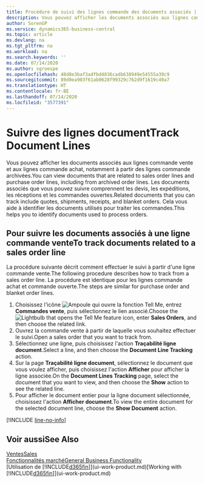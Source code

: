 ```yaml
---
title: Procédure de suivi des lignes commande des documents associés | Microsoft Docs
description: Vous pouvez afficher les documents associés aux lignes commande vente et aux lignes commande achat, notamment à partir des lignes commande archivées. Les documents associés que vous pouvez suivre comprennent les devis, les expéditions, les réceptions et les commandes ouvertes. Cela vous aide à identifier les documents utilisés pour traiter les commandes.
author: SorenGP
ms.service: dynamics365-business-central
ms.topic: article
ms.devlang: na
ms.tgt_pltfrm: na
ms.workload: na
ms.search.keywords: ''
ms.date: 07/14/2020
ms.author: sgroespe
ms.openlocfilehash: 48d8e3baf3adfbd4836cadb638949e54555a39c9
ms.sourcegitcommit: 89d0ea903f61ab0628f99329c762d9f1619c49a7
ms.translationtype: HT
ms.contentlocale: fr-BE
ms.lasthandoff: 07/14/2020
ms.locfileid: "3577391"
---
```

# <a name="track-document-lines"></a><span data-ttu-id="0adf8-105">Suivre des lignes document</span><span class="sxs-lookup"><span data-stu-id="0adf8-105">Track Document Lines</span></span>
<span data-ttu-id="0adf8-106">Vous pouvez afficher les documents associés aux lignes commande vente et aux lignes commande achat, notamment à partir des lignes commande archivées.</span><span class="sxs-lookup"><span data-stu-id="0adf8-106">You can view documents that are related to sales order lines and purchase order lines, including from archived order lines.</span></span> <span data-ttu-id="0adf8-107">Les documents associés que vous pouvez suivre comprennent les devis, les expéditions, les réceptions et les commandes ouvertes.</span><span class="sxs-lookup"><span data-stu-id="0adf8-107">Related documents that you can track include quotes, shipments, receipts, and blanket orders.</span></span> <span data-ttu-id="0adf8-108">Cela vous aide à identifier les documents utilisés pour traiter les commandes.</span><span class="sxs-lookup"><span data-stu-id="0adf8-108">This helps you to identify documents used to process orders.</span></span>  

## <a name="to-track-documents-related-to-a-sales-order-line"></a><span data-ttu-id="0adf8-109">Pour suivre les documents associés à une ligne commande vente</span><span class="sxs-lookup"><span data-stu-id="0adf8-109">To track documents related to a sales order line</span></span>
<span data-ttu-id="0adf8-110">La procédure suivante décrit comment effectuer le suivi à partir d'une ligne commande vente.</span><span class="sxs-lookup"><span data-stu-id="0adf8-110">The following procedure describes how to track from a sales order line.</span></span> <span data-ttu-id="0adf8-111">La procédure est identique pour les lignes commande achat et commande ouverte.</span><span class="sxs-lookup"><span data-stu-id="0adf8-111">The steps are similar for purchase order and blanket order lines.</span></span>

1.  <span data-ttu-id="0adf8-112">Choisissez l'icône ![Ampoule qui ouvre la fonction Tell Me](media/ui-search/search_small.png "Dites-moi ce que vous voulez faire"), entrez **Commandes vente**, puis sélectionnez le lien associé.</span><span class="sxs-lookup"><span data-stu-id="0adf8-112">Choose the ![Lightbulb that opens the Tell Me feature](media/ui-search/search_small.png "Tell me what you want to do") icon, enter **Sales Orders**, and then choose the related link.</span></span>  
2.  <span data-ttu-id="0adf8-113">Ouvrez la commande vente à partir de laquelle vous souhaitez effectuer le suivi.</span><span class="sxs-lookup"><span data-stu-id="0adf8-113">Open a sales order that you want to track from.</span></span>  
3.  <span data-ttu-id="0adf8-114">Sélectionnez une ligne, puis choisissez l'action **Traçabilité ligne document**.</span><span class="sxs-lookup"><span data-stu-id="0adf8-114">Select a line, and then choose the **Document Line Tracking** action.</span></span>
4. <span data-ttu-id="0adf8-115">Sur la page **Traçabilité ligne document**, sélectionnez le document que vous voulez afficher, puis choisissez l'action **Afficher** pour afficher la ligne associée.</span><span class="sxs-lookup"><span data-stu-id="0adf8-115">On the **Document Lines Tracking** page, select the document that you want to view, and then choose the **Show** action to see the related line.</span></span>
5. <span data-ttu-id="0adf8-116">Pour afficher le document entier pour la ligne document sélectionnée, choisissez l'action **Afficher document**.</span><span class="sxs-lookup"><span data-stu-id="0adf8-116">To view the entire document for the selected document line, choose the **Show Document** action.</span></span>

[!INCLUDE [line-no-info](includes/line-no-info.md)]

## <a name="see-also"></a><span data-ttu-id="0adf8-117">Voir aussi</span><span class="sxs-lookup"><span data-stu-id="0adf8-117">See Also</span></span>
[<span data-ttu-id="0adf8-118">Ventes</span><span class="sxs-lookup"><span data-stu-id="0adf8-118">Sales</span></span>](sales-manage-sales.md)  
[<span data-ttu-id="0adf8-119">Fonctionnalités marché</span><span class="sxs-lookup"><span data-stu-id="0adf8-119">General Business Functionality</span></span>](ui-across-business-areas.md)  
<span data-ttu-id="0adf8-120">[Utilisation de [!INCLUDE[d365fin](includes/d365fin_md.md)]](ui-work-product.md)</span><span class="sxs-lookup"><span data-stu-id="0adf8-120">[Working with [!INCLUDE[d365fin](includes/d365fin_md.md)]](ui-work-product.md)</span></span>
